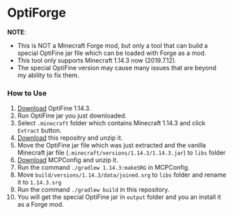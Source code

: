 # OptiForge

**NOTE**: 
- This is NOT a Minecraft Forge mod, but only a tool that can build a special OptiFine jar file which can be loaded with Forge as a mod.
- This tool only supports Minecraft 1.14.3 now (2019.7.12).
- The special OptiFine version may cause many issues that are beyond my ability to fix them.

### How to Use
1. [Download](https://www.optifine.net/downloads) OptiFine 1.14.3.
1. Run OptiFine jar you just downloaded.
1. Select `.minecraft` folder which contains Minecraft 1.14.3 and click `Extract` button.
1. [Download](https://github.com/ZekerZhayard/OptiForge/archive/1.14.3.zip) this repositry and unzip it.
1. Move the OptiFine jar file which was just extracted and the vanilla Minecraft jar file (`.minecraft/versions/1.14.3/1.14.3.jar`) to `libs` folder
1. [Download](https://github.com/MinecraftForge/MCPConfig/archive/master.zip) MCPConfig and unzip it.
1. Run the command `./gradlew 1.14.3:makeSRG` in MCPConfig.
1. Move `build/versions/1.14.3/data/joined.srg` to `libs` folder and rename it to `1.14.3.srg`
1. Run the command `./gradlew build` in this repository.
1. You will get the special OptiFine jar in `output` folder and you an install it as a Forge mod.